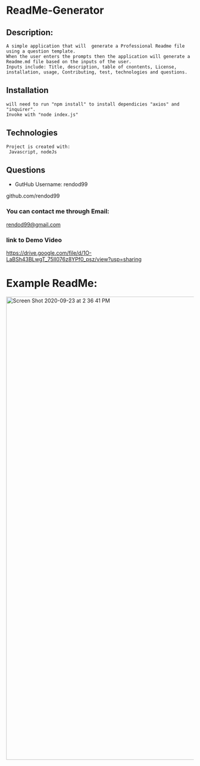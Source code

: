 # ReadMe-Generator 



## Description:
```
A simple application that will  generate a Professional Readme file using a question template.
When the user enters the prompts then the application will generate a Readme.md file based on the inputs of the user. 
Inputs include: Title, description, table of cnontents, License, installation, usage, Contributing, test, technologies and questions.    
```
            
## Installation
```
will need to run "npm install" to install dependicies "axios" and "inquirer".
Invoke with "node index.js"
```
       
            
## Technologies
```
Project is created with:
 Javascript, nodeJs
```          
            
## Questions

* GutHub Username: rendod99

github.com/rendod99


### You can contact me through Email:

rendod99@gmail.com


### link to Demo Video

https://drive.google.com/file/d/1O-LaBSh43BLwgT_75II076z8YPf0_psz/view?usp=sharing

# Example ReadMe:
<img width="1242" alt="Screen Shot 2020-09-23 at 2 36 41 PM" src="https://user-images.githubusercontent.com/66277385/94061072-7f494f80-fdaa-11ea-93d2-ed53f8295f0c.png">

